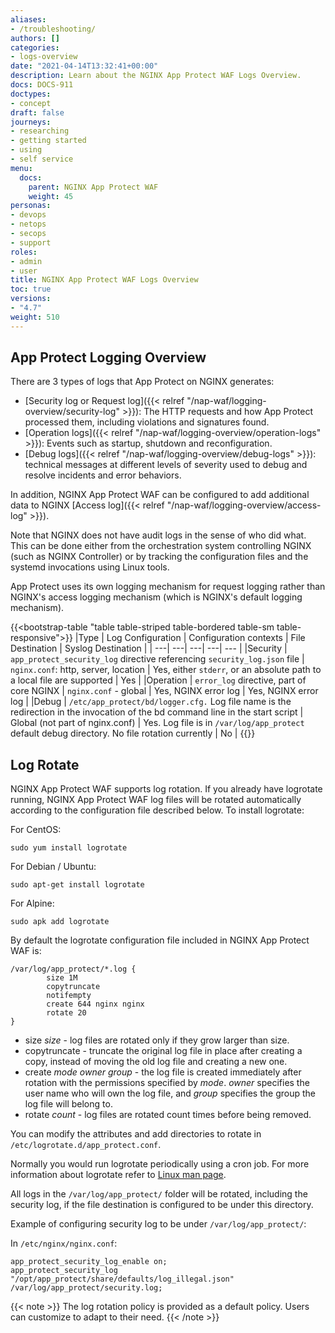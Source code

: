 ```yaml
---
aliases:
- /troubleshooting/
authors: []
categories:
- logs-overview
date: "2021-04-14T13:32:41+00:00"
description: Learn about the NGINX App Protect WAF Logs Overview.
docs: DOCS-911
doctypes:
- concept
draft: false
journeys:
- researching
- getting started
- using
- self service
menu:
  docs:
    parent: NGINX App Protect WAF
    weight: 45
personas:
- devops
- netops
- secops
- support
roles:
- admin
- user
title: NGINX App Protect WAF Logs Overview
toc: true
versions:
- "4.7"
weight: 510
---
```


## App Protect Logging Overview

There are 3 types of logs that App Protect on NGINX generates:
- [Security log or Request log]({{< relref "/nap-waf/logging-overview/security-log" >}}): The HTTP requests and how App Protect processed them, including violations and signatures found.
- [Operation logs]({{< relref "/nap-waf/logging-overview/operation-logs" >}}): Events such as startup, shutdown and reconfiguration.
- [Debug logs]({{< relref "/nap-waf/logging-overview/debug-logs" >}}): technical messages at different levels of severity used to debug and resolve incidents and error behaviors.

In addition, NGINX App Protect WAF can be configured to add additional data to NGINX [Access log]({{< relref "/nap-waf/logging-overview/access-log" >}}).

Note that NGINX does not have audit logs in the sense of who did what. This can be done either from the orchestration system controlling NGINX (such as NGINX Controller) or by tracking the configuration files and the systemd invocations using Linux tools.

App Protect uses its own logging mechanism for request logging rather than NGINX's access logging mechanism (which is NGINX's default logging mechanism).

{{<bootstrap-table "table table-striped table-bordered table-sm table-responsive">}} 
|Type | Log Configuration | Configuration contexts | File Destination | Syslog Destination | 
| ---| ---| ---| ---| --- | 
|Security | `app_protect_security_log` directive referencing `security_log.json` file | `nginx.conf`: http, server, location | Yes, either `stderr`, or an absolute path to a local file are supported | Yes | 
|Operation | `error_log` directive, part of core NGINX | `nginx.conf` - global | Yes, NGINX error log | Yes, NGINX error log | 
|Debug | `/etc/app_protect/bd/logger.cfg.` Log file name is the redirection in the invocation of the bd command line in the start script | Global (not part of nginx.conf) | Yes. Log file is in `/var/log/app_protect` default debug directory.  No file rotation currently | No | 
{{</bootstrap-table>}} 

## Log Rotate

NGINX App Protect WAF supports log rotation.
If you already have logrotate running, NGINX App Protect WAF log files will be rotated automatically according to the configuration file described below.
To install logrotate:

For CentOS:
  ```shell
  sudo yum install logrotate
  ```

For Debian / Ubuntu:
  ```shell
  sudo apt-get install logrotate
  ```

For Alpine:
  ```shell
  sudo apk add logrotate
  ```

By default the logrotate configuration file included in NGINX App Protect WAF is:
```
/var/log/app_protect/*.log {
        size 1M
        copytruncate
        notifempty
        create 644 nginx nginx
        rotate 20
}
```

- size _size_ - log files are rotated only if they grow larger than size.
- copytruncate - truncate the original log file in place after creating a copy, instead of moving the old log file and creating a new one.
- create _mode owner group_ - the log file is created immediately after rotation with the permissions specified by _mode_. _owner_ specifies the user name who will own the log file, and _group_ specifies the group the log file will belong to.
- rotate _count_ - log files are rotated count times before being removed.

You can modify the attributes and add directories to rotate in `/etc/logrotate.d/app_protect.conf`.

Normally you would run logrotate periodically using a cron job. For more information about logrotate refer to [Linux man page](https://linux.die.net/man/8/logrotate).

All logs in the `/var/log/app_protect/` folder will be rotated, including the security log, if the file destination is configured to be under this directory.

Example of configuring security log to be under `/var/log/app_protect/`:

In `/etc/nginx/nginx.conf`:
  ```
  app_protect_security_log_enable on;
  app_protect_security_log "/opt/app_protect/share/defaults/log_illegal.json" /var/log/app_protect/security.log;
  ```
{{< note >}} The log rotation policy is provided as a default policy. Users can customize to adapt to their need. {{< /note >}}